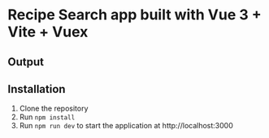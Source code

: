 # Recipe Search app built with Vue 3 + Vite + Vuex

## Output

## Installation
1. Clone the repository
2. Run `npm install`
3. Run `npm run dev` to start the application at http://localhost:3000

